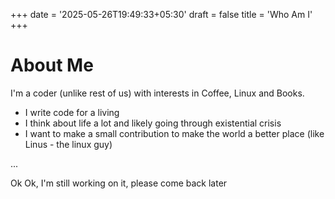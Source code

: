 +++
date = '2025-05-26T19:49:33+05:30'
draft = false
title = 'Who Am I'
+++
# About Me

I'm a coder (unlike rest of us) with interests in Coffee, Linux and Books.

- I write code for a living
- I think about life a lot and likely going through existential crisis
- I want to make a small contribution to make the world a better place (like Linus - the linux guy)

...

Ok Ok, I'm still working on it, please come back later